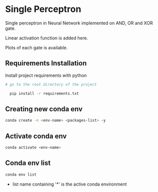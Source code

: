 
# Single Perceptron

Single perceptron in Neural Network implemented on AND, OR and XOR gate.

Linear activation function is added here.

Plots of each gate is available.


## Requirements Installation

Install project requirements with python

```bash
# go to the root directory of the project

  pip install -r requirements.txt
```
    
## Creating new conda env

```bash
conda create -n <env-name> <packages-list> -y

```
## Activate conda env

```bash
conda activate <env-name>

```

## Conda env list
```bash
conda env list
```
* list name containing '*' is the active conda environment